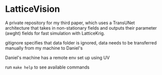# LatticeVision

A private repository for my third paper, which uses a TransUNet architecture that takes in non-stationary fields and outputs their parameter (awght) fields for fast simulation with LatticeKrig. 

gitignore specifies that data folder is ignored, data needs to be transferred manually from my machine to Daniel's

Daniel's machine has a remote env set up using UV

run `make help` to see available commands


